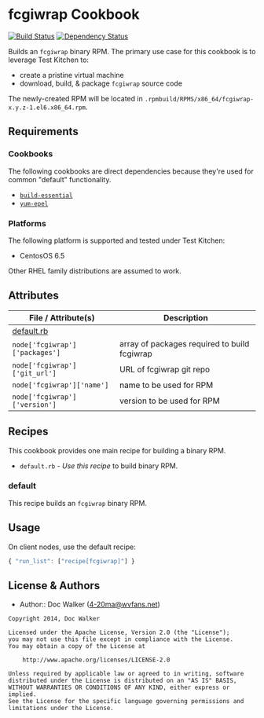 fcgiwrap Cookbook
=================
[![Build Status](https://travis-ci.org/4-20ma/cookbook-fcgiwrap.png?branch=master)](https://travis-ci.org/4-20ma/cookbook-fcgiwrap)
[![Dependency Status](https://gemnasium.com/4-20ma/cookbook-fcgiwrap.png)](https://gemnasium.com/4-20ma/cookbook-fcgiwrap)

Builds an `fcgiwrap` binary RPM. The primary use case for this cookbook is to leverage Test Kitchen to:

- create a pristine virtual machine
- download, build, & package `fcgiwrap` source code

The newly-created RPM will be located in `.rpmbuild/RPMS/x86_64/fcgiwrap-x.y.z-1.el6.x86_64.rpm`.


Requirements
------------
### Cookbooks
The following cookbooks are direct dependencies because they're used for common "default" functionality.

- [`build-essential`](https://github.com/opscode-cookbooks/build-essential)
- [`yum-epel`](https://github.com/opscode-cookbooks/yum-epel)

### Platforms
The following platform is supported and tested under Test Kitchen:

- CentosOS 6.5

Other RHEL family distributions are assumed to work.


Attributes
----------

File / Attribute(s)                 | Description
------------------------------------|------------
[default.rb](attributes/default.rb) |
`node['fcgiwrap']['packages']`      | array of packages required to build fcgiwrap
`node['fcgiwrap']['git_url']`       | URL of fcgiwrap git repo
`node['fcgiwrap']['name']`          | name to be used for RPM
`node['fcgiwrap']['version']`       | version to be used for RPM


Recipes
-------
This cookbook provides one main recipe for building a binary RPM.

- `default.rb` - *Use this recipe* to build binary RPM.

### default
This recipe builds an `fcgiwrap` binary RPM.


Usage
-----
On client nodes, use the default recipe:

````javascript
{ "run_list": ["recipe[fcgiwrap]"] }
````


License & Authors
-----------------
- Author:: Doc Walker (<4-20ma@wvfans.net>)

````text
Copyright 2014, Doc Walker

Licensed under the Apache License, Version 2.0 (the "License");
you may not use this file except in compliance with the License.
You may obtain a copy of the License at

    http://www.apache.org/licenses/LICENSE-2.0

Unless required by applicable law or agreed to in writing, software
distributed under the License is distributed on an "AS IS" BASIS,
WITHOUT WARRANTIES OR CONDITIONS OF ANY KIND, either express or implied.
See the License for the specific language governing permissions and
limitations under the License.
````
